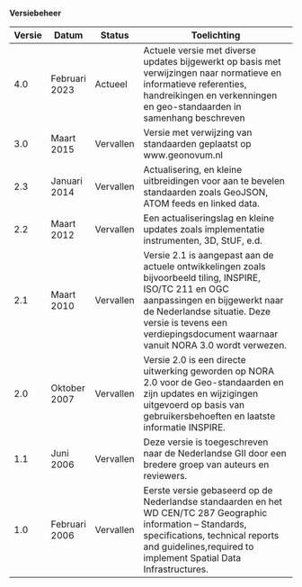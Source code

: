 **Versiebeheer**
<table>
  <colgroup width="7.5%">
  <colgroup width="10%">
  <colgroup width="10%">
  <colgroup width="72.5%">
  <thead>
    <tr>
      <th>Versie</th>
      <th>Datum</th>
      <th>Status</th>
      <th>Toelichting</th>
    </tr>
  </thead>
  <tbody>
    <tr>
      <td>4.0</td>
      <td>Februari 2023</td>
      <td>Actueel</td>
      <td>Actuele versie met diverse updates bijgewerkt op basis met verwijzingen naar normatieve en informatieve referenties, handreikingen en verkenningen en geo-standaarden in samenhang beschreven</td>
    </tr>
    <tr>
      <td>3.0</td>
      <td>Maart 2015</td>
      <td>Vervallen</td>
      <td>Versie met verwijzing van standaarden geplaatst op www.geonovum.nl</td>
    </tr>
    <tr>
      <td>2.3</td>
      <td>Januari 2014</td>
      <td>Vervallen</td>
      <td>Actualisering, en kleine uitbreidingen voor aan te bevelen standaarden zoals GeoJSON, ATOM feeds en linked data.</td>
    </tr>
    <tr>
      <td>2.2</td>
      <td>Maart 2012</td>
      <td>Vervallen</td>
      <td>Een actualiseringslag en kleine updates zoals implementatie instrumenten, 3D, StUF, e.d.</td>
    </tr>
    <tr>
      <td>2.1</td>
      <td>Maart 2010</td>
      <td>Vervallen</td>
      <td>Versie 2.1 is aangepast aan de actuele ontwikkelingen zoals bijvoorbeeld tiling, INSPIRE, ISO/TC 211 en OGC aanpassingen en bijgewerkt naar de Nederlandse situatie. Deze versie is tevens een verdiepingsdocument waarnaar vanuit NORA 3.0 wordt verwezen.</td>
    </tr>
    <tr>
      <td>2.0</td>
      <td>Oktober 2007</td>
      <td>Vervallen</td>
      <td>Versie 2.0 is een directe uitwerking geworden op NORA 2.0 voor de Geo-standaarden en zijn updates en wijzigingen uitgevoerd op basis van gebruikersbehoeften en laatste informatie INSPIRE.</td>
    </tr>
    <tr>
      <td>1.1</td>
      <td>Juni 2006</td>
      <td>Vervallen</td>
      <td>Deze versie is toegeschreven naar de Nederlandse GII door een bredere groep van auteurs en reviewers.</td>
    </tr>
    <tr>
      <td>1.0</td>
      <td>Februari 2006</td>
      <td>Vervallen</td>
      <td>Eerste versie gebaseerd op de Nederlandse standaarden en het WD CEN/TC 287 Geographic information – Standards, specifications, technical reports and guidelines,required to implement Spatial Data Infrastructures.</td>
    </tr>
  </tbody>
</table>
